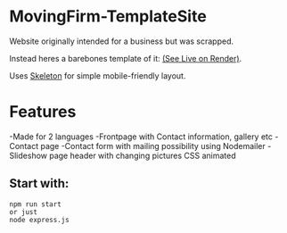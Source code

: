 # MovingFirm-TemplateSite
Website originally intended for a business but was scrapped.

Instead heres a barebones template of it: [(See Live on Render)](https://movingfirm-templatesite.onrender.com/).

Uses [Skeleton](https://github.com/dhg/Skeleton/) for simple mobile-friendly layout.

# Features
-Made for 2 languages
-Frontpage with Contact information, gallery etc
-Contact page
-Contact form with mailing possibility using Nodemailer
-Slideshow page header with changing pictures CSS animated

## Start with:
```
npm run start
or just
node express.js
```


